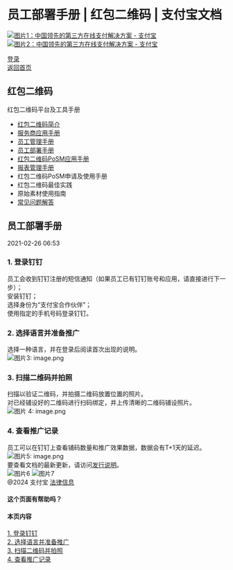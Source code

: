 员工部署手册 | 红包二维码 | 支付宝文档
===============

[![图片1：中国领先的第三方在线支付解决方案 - 支付宝](https://ac.alipay.com/storage/2024/3/26/d66c43c0-440d-4c97-9976-f2028a2c8c5e.svg)![图片2：中国领先的第三方在线支付解决方案 - 支付宝](https://ac.alipay.com/storage/2024/3/26/a48bd336-aea0-4f16-bf83-616eacbb4434.svg)](/docs/)

[登录](https://global.alipay.com/ilogin/account_login.htm?goto=https%3A%2F%2Fglobal.alipay.com%2Fdocs%2Fac%2Fredpacket%2Fkf153c)  
[返回首页](../../)

红包二维码
------------

红包二维码平台及工具手册

- [红包二维码简介](/docs/ac/redpacket/scrzsv)
- [服务商应用手册](/docs/ac/redpacket/intro)
- [员工管理手册](/docs/ac/redpacket/dt82mk)
- [员工部署手册](/docs/ac/redpacket/kf153c)
- [红包二维码PoSM应用手册](/docs/ac/redpacket/fwfd9w)
- [报表管理手册](/docs/ac/redpacket/rw3egu)
- 红包二维码PoSM申请及使用手册
- 红包二维码最佳实践
- 原始素材使用指南
- [常见问题解答](/docs/ac/redpacket/faq)

员工部署手册
------------

2021-02-26 06:53
### 1. 登录钉钉  
员工会收到钉钉注册的短信通知（如果员工已有钉钉账号和应用，请直接进行下一步）；  
安装钉钉；  
选择身份为“支付宝合作伙伴”；  
使用指定的手机号码登录钉钉。
### 2. 选择语言并准备推广  
选择一种语言，并在登录后阅读首次出现的说明。  
![图片3: image.png](https://cdn.nlark.com/yuque/0/2020/png/561635/1588925002033-668d1982-5d46-4fa7-9034-8de00b424950.png)
### 3. 扫描二维码并拍照  
扫描以验证二维码，并拍摄二维码放置位置的照片。  
对已经铺设好的二维码进行扫码绑定，并上传清晰的二维码铺设照片。  
![图片 4: image.png](https://cdn.nlark.com/yuque/0/2020/png/561635/1588925002451-7ae88ec5-0e4b-4612-b39c-e27ed0325a7b.png)
### 4. 查看推广记录  
员工可以在钉钉上查看铺码数量和推广效果数据，数据会有T+1天的延迟。  
![图片5: image.png](https://cdn.nlark.com/yuque/0/2020/png/561635/1588925002560-d9a5643f-f7e8-4934-94e0-aeae3ec1129c.png)  
要查看文档的最新更新，请访问[发行说明](https://global.alipay.com/docs/releasenotes)。  
![图片6](https://ac.alipay.com/storage/2021/5/20/19b2c126-9442-4f16-8f20-e539b1db482a.png) ![图片7](https://ac.alipay.com/storage/2021/5/20/e9f3f154-dbf0-455f-89f0-b3d4e0c14481.png)  
@2024 支付宝 [法律信息](https://global.alipay.com/docs/ac/platform/membership)  

#### 这个页面有帮助吗？  

#### 本页内容  
[1. 登录钉钉](#721cdfc5 "1. 登录钉钉")  
[2. 选择语言并准备推广](#8c4861ba "2. 选择语言并准备推广")  
[3. 扫描二维码并拍照](#850a3044 "3. 扫描二维码并拍照")  
[4. 查看推广记录](#cfd37717 "4. 查看推广记录")